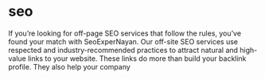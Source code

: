 # seo
If you’re looking for off-page SEO services that follow the rules, you’ve found your match with SeoExperNayan. Our off-site SEO services use respected and industry-recommended practices to attract natural and high-value links to your website. These links do more than build your backlink profile. They also help your company
